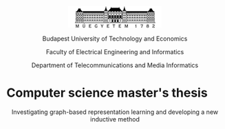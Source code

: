 

<p align="center">
  <img src="./figures/bme_logo.png" />
</p>

<p align="center">
  Budapest University of Technology and Economics
</p>

<p align="center">
  Faculty of Electrical Engineering and Informatics
</p>
<p align="center">
  Department of Telecommunications and Media Informatics
</p>
<p align="center">
  <h1> Computer science master's thesis </h1>
</p>
<p align="center">
  Investigating graph-based representation learning and developing a new inductive method
</p>
